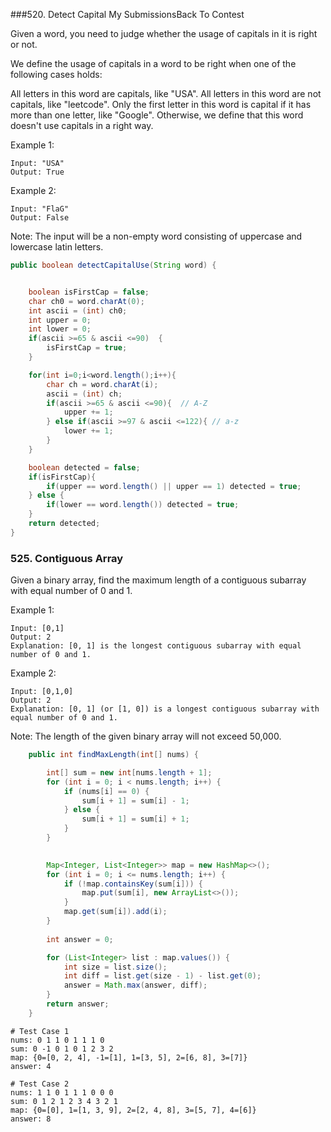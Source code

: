 
###520. Detect Capital My SubmissionsBack To Contest

Given a word, you need to judge whether the usage of capitals in it is right or not.

We define the usage of capitals in a word to be right when one of the following cases holds:

All letters in this word are capitals, like "USA".
All letters in this word are not capitals, like "leetcode".
Only the first letter in this word is capital if it has more than one letter, like "Google".
Otherwise, we define that this word doesn't use capitals in a right way.

Example 1:
```
Input: "USA"
Output: True
```
Example 2:
```
Input: "FlaG"
Output: False
```
Note: The input will be a non-empty word consisting of uppercase and lowercase latin letters.

```java
public boolean detectCapitalUse(String word) {


    boolean isFirstCap = false;
    char ch0 = word.charAt(0);
    int ascii = (int) ch0;
    int upper = 0;
    int lower = 0;
    if(ascii >=65 & ascii <=90)  {
        isFirstCap = true;
    }

    for(int i=0;i<word.length();i++){
        char ch = word.charAt(i);
        ascii = (int) ch;
        if(ascii >=65 & ascii <=90){  // A-Z
            upper += 1;
        } else if(ascii >=97 & ascii <=122){ // a-z
            lower += 1;
        }
    }

    boolean detected = false;
    if(isFirstCap){
        if(upper == word.length() || upper == 1) detected = true;
    } else {
        if(lower == word.length()) detected = true;
    }
    return detected;
}
```
### 525. Contiguous Array

Given a binary array, find the maximum length of a contiguous subarray with equal number of 0 and 1.

Example 1:
```
Input: [0,1]
Output: 2
Explanation: [0, 1] is the longest contiguous subarray with equal number of 0 and 1.
```
Example 2:
```
Input: [0,1,0]
Output: 2
Explanation: [0, 1] (or [1, 0]) is a longest contiguous subarray with equal number of 0 and 1.
```
Note: The length of the given binary array will not exceed 50,000.

```java
    public int findMaxLength(int[] nums) {

        int[] sum = new int[nums.length + 1];
        for (int i = 0; i < nums.length; i++) {
            if (nums[i] == 0) {
                sum[i + 1] = sum[i] - 1;
            } else {
                sum[i + 1] = sum[i] + 1;
            }
        }

        
        Map<Integer, List<Integer>> map = new HashMap<>();
        for (int i = 0; i <= nums.length; i++) {
            if (!map.containsKey(sum[i])) {
                map.put(sum[i], new ArrayList<>());
            }
            map.get(sum[i]).add(i);
        }
        
        int answer = 0;

        for (List<Integer> list : map.values()) {
        	int size = list.size();
        	int diff = list.get(size - 1) - list.get(0);
            answer = Math.max(answer, diff);
        }
        return answer;
    }
```

```
# Test Case 1
nums: 0 1 1 0 1 1 1 0 
sum: 0 -1 0 1 0 1 2 3 2 
map: {0=[0, 2, 4], -1=[1], 1=[3, 5], 2=[6, 8], 3=[7]}
answer: 4

# Test Case 2
nums: 1 1 0 1 1 1 0 0 0 
sum: 0 1 2 1 2 3 4 3 2 1 
map: {0=[0], 1=[1, 3, 9], 2=[2, 4, 8], 3=[5, 7], 4=[6]}
answer: 8
```
